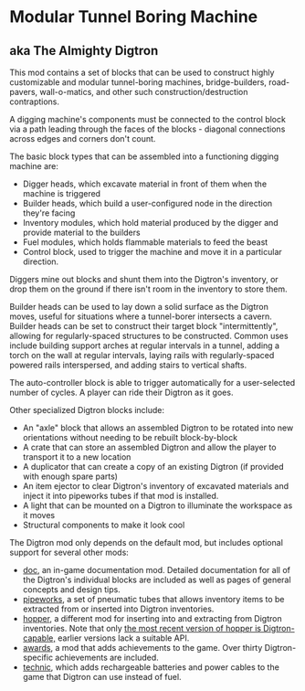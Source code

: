 # Modular Tunnel Boring Machine
## aka The Almighty Digtron


This mod contains a set of blocks that can be used to construct highly customizable and modular tunnel-boring machines, bridge-builders, road-pavers, wall-o-matics, and other such construction/destruction contraptions.

A digging machine's components must be connected to the control block via a path leading through the faces of the blocks - diagonal connections across edges and corners don't count. 

The basic block types that can be assembled into a functioning digging machine are:

* Digger heads, which excavate material in front of them when the machine is triggered
* Builder heads, which build a user-configured node in the direction they're facing
* Inventory modules, which hold material produced by the digger and provide material to the builders
* Fuel modules, which holds flammable materials to feed the beast
* Control block, used to trigger the machine and move it in a particular direction.

Diggers mine out blocks and shunt them into the Digtron's inventory, or drop them on the ground if there isn't room in the inventory to store them.

Builder heads can be used to lay down a solid surface as the Digtron moves, useful for situations where a tunnel-borer intersects a cavern. Builder heads can be set to construct their target block "intermittently", allowing for regularly-spaced structures to be constructed. Common uses include building support arches at regular intervals in a tunnel, adding a torch on the wall at regular intervals, laying rails with regularly-spaced powered rails interspersed, and adding stairs to vertical shafts.

The auto-controller block is able to trigger automatically for a user-selected number of cycles. A player can ride their Digtron as it goes.

Other specialized Digtron blocks include:

* An "axle" block that allows an assembled Digtron to be rotated into new orientations without needing to be rebuilt block-by-block
* A crate that can store an assembled Digtron and allow the player to transport it to a new location
* A duplicator that can create a copy of an existing Digtron (if provided with enough spare parts)
* An item ejector to clear Digtron's inventory of excavated materials and inject it into pipeworks tubes if that mod is installed.
* A light that can be mounted on a Digtron to illuminate the workspace as it moves
* Structural components to make it look cool

The Digtron mod only depends on the default mod, but includes optional support for several other mods:

* [doc](https://forum.minetest.net/viewtopic.php?t=15912), an in-game documentation mod. Detailed documentation for all of the Digtron's individual blocks are included as well as pages of general concepts and design tips.
* [pipeworks](https://forum.minetest.net/viewtopic.php?id=2155), a set of pneumatic tubes that allows inventory items to be extracted from or inserted into Digtron inventories.
* [hopper](https://forum.minetest.net/viewtopic.php?&t=12379), a different mod for inserting into and extracting from Digtron inventories. Note that only [the most recent version of hopper is Digtron-capable,](https://github.com/minetest-mods/hopper) earlier versions lack a suitable API.
* [awards](https://forum.minetest.net/viewtopic.php?&t=4870), a mod that adds achievements to the game. Over thirty Digtron-specific achievements are included.
* [technic](https://forum.minetest.net/viewtopic.php?f=11&t=2538), which adds rechargeable batteries and power cables to the game that Digtron can use instead of fuel.
